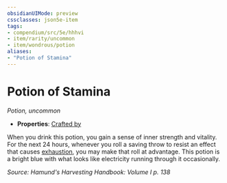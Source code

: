 ```yaml
---
obsidianUIMode: preview
cssclasses: json5e-item
tags:
- compendium/src/5e/hhhvi
- item/rarity/uncommon
- item/wondrous/potion
aliases: 
- "Potion of Stamina"
---
```

# Potion of Stamina
*Potion, uncommon*  

- **Properties**: [Crafted by](/compendium/rules/item-properties.md#Crafted%20by)

When you drink this potion, you gain a sense of inner strength and vitality. For the next 24 hours, whenever you roll a saving throw to resist an effect that causes [exhaustion](/compendium/rules/conditions.md#Exhaustion), you may make that roll at advantage. This potion is a bright blue with what looks like electricity running through it occasionally.

*Source: Hamund's Harvesting Handbook: Volume I p. 138*